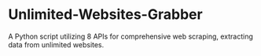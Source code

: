 # Unlimited-Websites-Grabber
A Python script utilizing 8 APIs for comprehensive web scraping, extracting data from unlimited websites.
